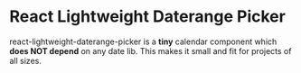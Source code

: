 # React Lightweight Daterange Picker

react-lightweight-daterange-picker is a **tiny** calendar component which **does NOT depend** on any date lib. This makes it small and fit for projects of all sizes.
